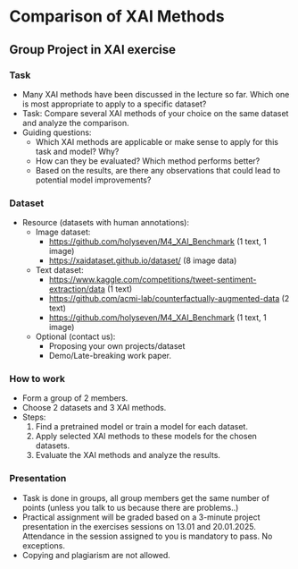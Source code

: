 # Comparison of XAI Methods

## Group Project in XAI exercise

### Task
- Many XAI methods have been discussed in the lecture so far. Which one is most appropriate to apply to a specific dataset?
- Task: Compare several XAI methods of your choice on the same dataset and analyze the comparison.
- Guiding questions:
  - Which XAI methods are applicable or make sense to apply for this task and model? Why?
  - How can they be evaluated? Which method performs better?
  - Based on the results, are there any observations that could lead to potential model improvements?

### Dataset
- Resource (datasets with human annotations):
  - Image dataset:
    - https://github.com/holyseven/M4_XAI_Benchmark (1 text, 1 image)
    - https://xaidataset.github.io/dataset/ (8 image data)
  - Text dataset:
    - https://www.kaggle.com/competitions/tweet-sentiment-extraction/data (1 text)
    - https://github.com/acmi-lab/counterfactually-augmented-data (2 text)
    - https://github.com/holyseven/M4_XAI_Benchmark (1 text, 1 image)
  - Optional (contact us):
    - Proposing your own projects/dataset
    - Demo/Late-breaking work paper.

### How to work
- Form a group of 2 members. 
- Choose 2 datasets and 3 XAI methods.
- Steps:
  1. Find a pretrained model or train a model for each dataset.
  2. Apply selected XAI methods to these models for the chosen datasets.
  3. Evaluate the XAI methods and analyze the results.

### Presentation
- Task is done in groups, all group members get the same number of points (unless you talk to us because there are problems..)
- Practical assignment will be graded based on a 3-minute project presentation in the exercises sessions on 13.01 and 20.01.2025. Attendance in the session assigned to you is mandatory to pass. No exceptions.
- Copying and plagiarism are not allowed.